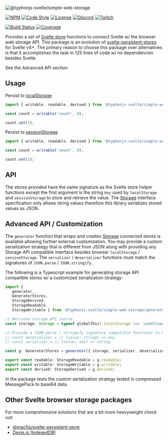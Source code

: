 ![@typhonjs-svelte/simple-web-storage](https://i.imgur.com/f5Qm8OC.jpg)

[![NPM](https://img.shields.io/npm/v/@typhonjs-svelte/simple-web-storage.svg?label=npm)](https://www.npmjs.com/package/@typhonjs-svelte/simple-web-storage)
[![Code Style](https://img.shields.io/badge/code%20style-allman-yellowgreen.svg?style=flat)](https://en.wikipedia.org/wiki/Indent_style#Allman_style)
[![License](https://img.shields.io/badge/license-MPLv2-yellowgreen.svg?style=flat)](https://github.com/typhonjs-svelte/simple-web-storage/blob/main/LICENSE)
[![Discord](https://img.shields.io/discord/737953117999726592?label=TyphonJS%20Discord)](https://discord.gg/mnbgN8f)
[![Twitch](https://img.shields.io/twitch/status/typhonrt?style=social)](https://www.twitch.tv/typhonrt)

[![Build Status](https://github.com/typhonjs-svelte/simple-web-storage/workflows/CI/CD/badge.svg)](#)
[![Coverage](https://img.shields.io/codecov/c/github/typhonjs-svelte/simple-web-storage.svg)](https://codecov.io/github/typhonjs-svelte/simple-web-storage)

Provides a set of [Svelte store](https://svelte.dev/docs#svelte_store) functions to connect Svelte w/ the 
browser web storage API. This package is an evolution of [svelte-persistent-stores](https://www.npmjs.com/package/svelte-persistent-store) 
for Svelte v4+. The primary reason to choose this package over alternatives is that it accomplishes the task in 125 
lines of code w/ no dependencies besides Svelte.

See the Advanced API section 

## Usage

Persist to [localStorage](https://developer.mozilla.org/en-US/docs/Web/API/Window/localStorage)

```js
import { writable, readable, derived } from '@typhonjs-svelte/simple-web-storage/local';

const count = writable('count', 0);

count.set(1);
```

Persist to [sessionStorage](https://developer.mozilla.org/en-US/docs/Web/API/Window/sessionStorage)

```js
import { writable, readable, derived } from '@typhonjs-svelte/simple-web-storage/session';

const count = writable('count', 0);

count.set(1);
```

## API

The stores provided have the same signature as the Svelte store helper functions except the first argument is the 
string `key` used by `localStorage` and `sessionStorage` to store and retrieve the value. The 
[Storage](https://developer.mozilla.org/en-US/docs/Web/API/Storage) interface specification only allows string values 
therefore this library serializes stored values as JSON.

## Advanced API / Customization

The `generator` function that wraps and creates [Storage](https://developer.mozilla.org/en-US/docs/Web/API/Storage) 
connected stores is available allowing further external customization. You may provide a custom serialization strategy 
that is different from JSON along with providing any Storage API compatible interface besides browser `localStorage` / 
`sessionStorage`. The `serializer` / `deserializer` functions must match the signatures of `JSON.parse` / 
`JSON.stringify`.

The following is a Typescript example for generating storage API compatible stores w/ a customized serialization 
strategy: 
```ts
import {
   generator,
   GeneratorStores,
   StorageDerived,
   StorageReadable,
   StorageWritable } from '@typhonjs-svelte/simple-web-storage/generator';

// Retrieve storage API source.
const storage: Storage = typeof globalThis?.localStorage !== 'undefined' ? globalThis.localStorage : undefined;

// Provide a JSON parse / stringify signature compatible functions to modify serialization strategy. 
// const deserializer = // (value: string) => any 
// const serializer = // (value: any) => string 

const g: GeneratorStores = generator({ storage, serializer, deserializer });

export const readable: StorageReadable = g.readable;
export const writable: StorageWritable = g.writable;
export const derived: StorageDerived = g.derived;
```

In the package tests the custom serialization strategy tested is compressed MessagePack to base64 data. 


## Other Svelte browser storage packages

For more comprehensive solutions that are a bit more heavyweight check out:
- [@macfja/svelte-persistent-store](https://www.npmjs.com/package/@macfja/svelte-persistent-store)
- [Dexie.js (IndexedDB)](https://dexie.org/)